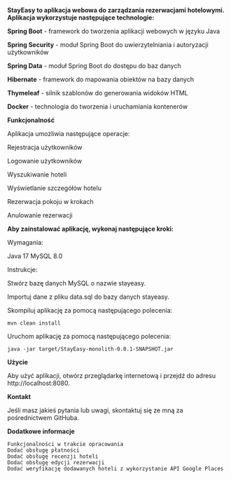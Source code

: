 **StayEasy to aplikacja webowa do zarządzania rezerwacjami hotelowymi. Aplikacja wykorzystuje następujące technologie:**

**Spring Boot** - framework do tworzenia aplikacji webowych w języku Java

**Spring Security** - moduł Spring Boot do uwierzytelniania i autoryzacji użytkowników

**Spring Data** - moduł Spring Boot do dostępu do baz danych

**Hibernate** - framework do mapowania obiektów na bazy danych

**Thymeleaf** - silnik szablonów do generowania widoków HTML

**Docker** - technologia do tworzenia i uruchamiania kontenerów


**Funkcjonalność**

Aplikacja umożliwia następujące operacje:

Rejestracja użytkowników

Logowanie użytkowników

Wyszukiwanie hoteli

Wyświetlanie szczegółów hotelu

Rezerwacja pokoju w krokach

Anulowanie rezerwacji

**Aby zainstalować aplikację, wykonaj następujące kroki:**

Wymagania:

Java 17
MySQL 8.0

Instrukcje:

Stwórz bazę danych MySQL o nazwie stayeasy.

Importuj dane z pliku data.sql do bazy danych stayeasy.

Skompiluj aplikację za pomocą następującego polecenia:

```mvn clean install```

Uruchom aplikację za pomocą następującego polecenia:

```java -jar target/StayEasy-monolith-0.0.1-SNAPSHOT.jar```

**Użycie**

Aby użyć aplikacji, otwórz przeglądarkę internetową i przejdź do adresu http://localhost:8080.

**Kontakt**

Jeśli masz jakieś pytania lub uwagi, skontaktuj się ze mną za pośrednictwem GitHuba.


**Dodatkowe informacje**

```To-do
Funkcjonalności w trakcie opracowania
Dodać obsługę płatności
Dodać obsługę recenzji hoteli
Dodać obsługę edycji rezerwacji
Dodać weryfikację dodawanych hoteli z wykorzystanie API Google Places
```
